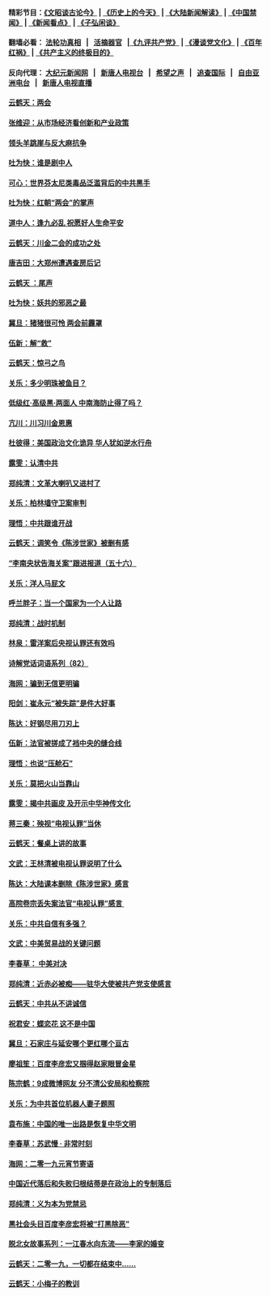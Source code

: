 #### 精彩节目：[《文昭谈古论今》](http://155.138.205.71/wenzhao) | [《历史上的今天》](http://155.138.205.71/today-in-history) | [《大陆新闻解读》](http://155.138.205.71/ntdtv-comedy) | [《中国禁闻》](http://155.138.205.71/ntdtv-news) | [《新闻看点》](http://155.138.205.71/news-insight) | [《子弘闲谈》](http://155.138.205.71/zihongxiantan/) 

 #### 翻墙必看： [法轮功真相](http://155.138.205.71:10000/videos/truth.html) &nbsp;&nbsp;|&nbsp;&nbsp; [活摘器官](http://155.138.205.71:10000/videos/res/Organs/) &nbsp;&nbsp;|[《九评共产党》](http://155.138.205.71:10000/videos/jiuping) | [《漫谈党文化》](http://155.138.205.71:10000/videos/mtdwh) | [《百年红祸》](http://155.138.205.71:10000/videos/bnhh) | [《共产主义的终极目的》](http://155.138.205.71:10000/videos/res/zjmd) 

 #### 反向代理： [大纪元新闻网](http://155.138.205.71:10080/) &nbsp;&nbsp;|&nbsp;&nbsp; [新唐人电视台](http://155.138.205.71:8000/) &nbsp;&nbsp;|&nbsp;&nbsp; [希望之声](http://155.138.205.71:8200/) &nbsp;&nbsp;|&nbsp;&nbsp; [追查国际](http://155.138.205.71:10010/) &nbsp;&nbsp;|&nbsp;&nbsp; [自由亚洲电台](http://155.138.205.71:9800/) &nbsp;&nbsp;|&nbsp;&nbsp; [新唐人电视直播](http://155.138.205.71/) 

#### [云鹤天：两会](../pages/nsc993/n11098355.md?t=03081536) 

#### [张维迎：从市场经济看创新和产业政策](../pages/nsc993/n11098282.md?t=03081536) 

#### [领头羊跳崖与反大麻抗争](../pages/nsc993/n11097463.md?t=03081536) 

#### [吐为快：谁是剧中人](../pages/nsc993/n11097236.md?t=03081536) 

#### [可心：世界芬太尼类毒品泛滥背后的中共黑手](../pages/nsc993/n11096116.md?t=03081536) 

#### [吐为快：红朝“两会”的掌声](../pages/nsc993/n11094460.md?t=03081536) 

#### [道中人：逢九必乱 祝愿好人生命平安](../pages/nsc993/n11094393.md?t=03081536) 

#### [云鹤天：川金二会的成功之处](../pages/nsc993/n11093946.md?t=03081536) 

#### [唐吉田：大郑州遭遇查房后记](../pages/nsc993/n11093807.md?t=03081536) 

#### [云鹤天 ：尾声](../pages/nsc993/n11089747.md?t=03081536) 

#### [吐为快：妖共的邪恶之最](../pages/nsc993/n11089010.md?t=03081536) 

#### [冀旦：猪猪很可怜 两会前霾罩](../pages/nsc993/n11087382.md?t=03081536) 

#### [伍新：解“救”](../pages/nsc993/n11087327.md?t=03081536) 

#### [云鹤天：惊弓之鸟](../pages/nsc993/n11087160.md?t=03081536) 

#### [关乐：多少明珠被鱼目？](../pages/nsc993/n11087053.md?t=03081536) 

#### [低级红·高级黑·两面人 中南海防止得了吗？](../pages/nsc993/n11087010.md?t=03081536) 

#### [亢川：川习川金恩惠](../pages/nsc993/n11086704.md?t=03081536) 

#### [杜彼得：美国政治文化诡异 华人犹如逆水行舟](../pages/nsc993/n11085801.md?t=03081536) 

#### [露雯：认清中共](../pages/nsc993/n11083266.md?t=03081536) 

#### [郑纯清：文革大喇叭又进村了](../pages/nsc993/n11081469.md?t=03081536) 

#### [关乐：柏林墙守卫案审判](../pages/nsc993/n11080800.md?t=03081536) 

#### [理悟：中共跟谁开战](../pages/nsc993/n11080757.md?t=03081536) 

#### [云鹤天：调笑令《陈涉世家》被删有感](../pages/nsc993/n11080630.md?t=03081536) 

#### [“李南央状告海关案”跟进报道（五十六）](../pages/nsc993/n11080522.md?t=03081536) 

#### [关乐：洋人马屁文](../pages/nsc993/n11079956.md?t=03081536) 

#### [呼兰胖子：当一个国家为一个人让路](../pages/nsc993/n11078972.md?t=03081536) 

#### [郑纯清：战时机制](../pages/nsc993/n11078268.md?t=03081536) 

#### [林泉：雷洋案后央视认罪还有效吗](../pages/nsc993/n11078210.md?t=03081536) 

#### [诗解党话词语系列（82）](../pages/nsc993/n11078166.md?t=03081536) 

#### [海网：骗到无信更明骗](../pages/nsc993/n11075971.md?t=03081536) 

#### [阳剑：崔永元“被失踪”是件大好事](../pages/nsc993/n11075859.md?t=03081536) 

#### [陈达：好钢尽用刀刃上](../pages/nsc993/n11073476.md?t=03081536) 

#### [伍新：法官被搓成了裆中央的缝合线](../pages/nsc993/n11070407.md?t=03081536) 

#### [理悟：也说“压舱石”](../pages/nsc993/n11070157.md?t=03081536) 

#### [关乐：莫把火山当靠山](../pages/nsc993/n11068995.md?t=03081536) 

#### [露雯：揭中共画皮 及开示中华神传文化](../pages/nsc993/n11068776.md?t=03081536) 

#### [蒋三秦：殃视“电视认罪”当休](../pages/nsc993/n11068739.md?t=03081536) 

#### [云鹤天：餐桌上讲的故事](../pages/nsc993/n11068720.md?t=03081536) 

#### [文武：王林清被电视认罪说明了什么](../pages/nsc993/n11067393.md?t=03081536) 

#### [陈达：大陆课本删除《陈涉世家》感言](../pages/nsc993/n11067375.md?t=03081536) 

#### [高院卷宗丢失案法官“电视认罪”感言 ](../pages/nsc993/n11067361.md?t=03081536) 

#### [关乐：中共自信有多强？](../pages/nsc993/n11067379.md?t=03081536) 

#### [文武：中美贸易战的关键问题](../pages/nsc993/n11065557.md?t=03081536) 

#### [李春草： 中美对决](../pages/nsc993/n11065537.md?t=03081536) 

#### [郑纯清：近赤必被痴——驻华大使被共产党支使感言](../pages/nsc993/n11065483.md?t=03081536) 

#### [云鹤天：中共从不讲诚信](../pages/nsc993/n11063425.md?t=03081536) 

#### [祝君安：蝶恋花  这不是中国](../pages/nsc993/n11063384.md?t=03081536) 

#### [冀旦：石家庄与延安哪个更红哪个亘古](../pages/nsc993/n11061823.md?t=03081536) 

#### [廖祖笙：百度李彦宏又掴得赵家眼冒金星](../pages/nsc993/n11061663.md?t=03081536) 

#### [陈宗鹤：9成微博网友 分不清公安局和检察院](../pages/nsc993/n11061221.md?t=03081536) 

#### [关乐：为中共首位机器人妻子题照](../pages/nsc993/n11059584.md?t=03081536) 

#### [袁布施：中国的唯一出路是恢复中华文明](../pages/nsc993/n11059626.md?t=03081536) 

#### [李春草：苏武慢 · 非常时刻](../pages/nsc993/n11059601.md?t=03081536) 

#### [海网：二零一九元宵节寄语](../pages/nsc993/n11059559.md?t=03081536) 

#### [中国近代落后和失败归根结蒂是在政治上的专制落后](../pages/nsc993/n11059492.md?t=03081536) 

#### [郑纯清：义为本为党禁忌](../pages/nsc993/n11059333.md?t=03081536) 

#### [黑社会头目百度李彦宏将被“打黑除恶”](../pages/nsc993/n11059139.md?t=03081536) 

#### [脱北女故事系列：一江春水向东流——李家的婚变](../pages/nsc993/n11058783.md?t=03081536) 

#### [云鹤天：二零一九，一切都在结束中……](../pages/nsc993/n11058695.md?t=03081536) 

#### [云鹤天：小梅子的教训](../pages/nsc993/n11058601.md?t=03081536) 

